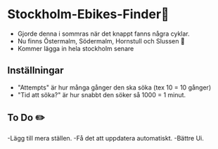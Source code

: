 # Stockholm-Ebikes-Finder🚴

- Gjorde denna i sommras när det knappt fanns några cyklar.
- Nu finns Östermalm, Södermalm, Hornstull och Slussen 🎇
- Kommer lägga in hela stockholm senare

## Inställningar
- "Attempts" är hur många gånger den ska söka (tex 10 = 10 gånger)
- "Tid att söka?" är hur snabbt den söker så 1000 = 1 minut.

## To Do ✏️
-Lägg till mera ställen.
-Få det att uppdatera automatiskt.
-Bättre Ui.


